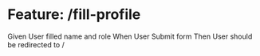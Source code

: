 
# Feature: /fill-profile

  Given User filled name and role
  When User Submit form
  Then User should be redirected to /
